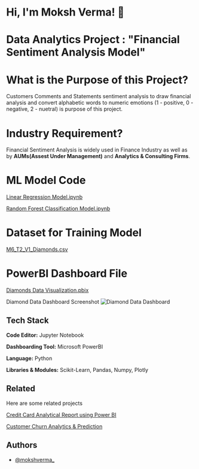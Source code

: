 # Hi, I'm Moksh Verma! 👋


# Data Analytics Project : "Financial Sentiment Analysis Model"


# What is the Purpose of this Project?

Customers Comments and Statements sentiment analysis to draw financial analysis and convert alphabetic words to numeric emotions (1 - positive, 0 - negative, 2 - nuetral) is purpose of this project.

# Industry Requirement?

Financial Sentiment Analysis is widely used in Finance Industry as well as by **AUMs(Assest Under Management)** and **Analytics & Consulting Firms**.

# ML Model Code

[Linear Regression Model.ipynb](https://github.com/mokshverma-dev/linear-regression-diamond-price-prediction/blob/main/Machine%20Learning%20Model%20Code.ipynb)

[Random Forest Classification Model.ipynb](https://github.com/mokshverma-dev/linear-regression-diamond-price-prediction/blob/main/ML%20Model%20(Random%20Forest%20Classification).ipynb)

# Dataset for Training Model

[M6_T2_V1_Diamonds.csv](https://github.com/mokshverma-dev/linear-regression-diamond-price-prediction/blob/main/M6_T2_V1_Diamonds.csv)

# PowerBI Dashboard File

[Diamonds Data Visualization.pbix](https://github.com/mokshverma-dev/linear-regression-diamond-price-prediction/blob/main/Diamonds%20Data%20Visualization.pbix)

Diamond Data Dashboard Screenshot
![Diamond Data Dashboard](https://github.com/mokshverma-dev/linear-regression-diamond-price-prediction/blob/main/PowerBI%20Dashboard%20of%20Daimond%20Data.png)

## Tech Stack

**Code Editor:**   Jupyter Notebook

**Dashboarding Tool:**   Microsoft PowerBI

**Language:**   Python

**Libraries & Modules:**  Scikit-Learn, Pandas, Numpy, Plotly


## Related

Here are some related projects

[Credit Card Analytical Report using Power BI](https://github.com/mokshverma-dev/Credit-Card-Analytical-Resport-using-Power-BI/tree/main)

[Customer Churn Analytics & Prediction](https://github.com/mokshverma-dev/customer-churn-analysis-and-prediction)


## Authors

- [@mokshverma_](https://www.linkedin.com/in/mokshverma/)


